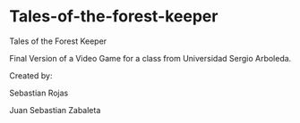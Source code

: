 # Tales-of-the-forest-keeper
Tales of the Forest Keeper

Final Version of a Video Game for a class from Universidad Sergio Arboleda.

Created by:

Sebastian Rojas

Juan Sebastian Zabaleta
